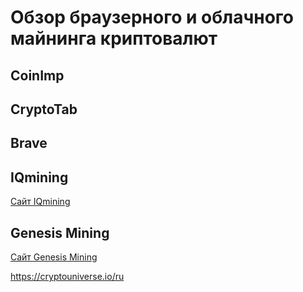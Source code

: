 # Обзор браузерного и облачного майнинга криптовалют

## CoinImp


## CryptoTab


## Brave


## IQmining
[Сайт IQmining](https://client.iqmining.com/rf/50e9e0f931f10)


## Genesis Mining
[Сайт Genesis Mining](https://www.genesis-mining.com/pricing)


https://cryptouniverse.io/ru